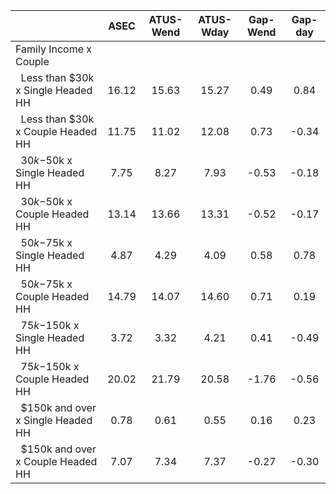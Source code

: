 
|                      |         ASEC |    ATUS-Wend |    ATUS-Wday |     Gap-Wend |      Gap-day |
| -------------------- | :----------: | :----------: | :----------: | :----------: | :----------: |
| Family Income x Couple |              |              |              |              |              |
| &nbsp;&nbsp;Less than $30k x Single Headed HH |        16.12 |        15.63 |        15.27 |         0.49 |         0.84 |
| &nbsp;&nbsp;Less than $30k x Couple Headed HH |        11.75 |        11.02 |        12.08 |         0.73 |        -0.34 |
| &nbsp;&nbsp;$30k-$50k x Single Headed HH |         7.75 |         8.27 |         7.93 |        -0.53 |        -0.18 |
| &nbsp;&nbsp;$30k-$50k x Couple Headed HH |        13.14 |        13.66 |        13.31 |        -0.52 |        -0.17 |
| &nbsp;&nbsp;$50k-$75k x Single Headed HH |         4.87 |         4.29 |         4.09 |         0.58 |         0.78 |
| &nbsp;&nbsp;$50k-$75k x Couple Headed HH |        14.79 |        14.07 |        14.60 |         0.71 |         0.19 |
| &nbsp;&nbsp;$75k-$150k x Single Headed HH |         3.72 |         3.32 |         4.21 |         0.41 |        -0.49 |
| &nbsp;&nbsp;$75k-$150k x Couple Headed HH |        20.02 |        21.79 |        20.58 |        -1.76 |        -0.56 |
| &nbsp;&nbsp;$150k and over x Single Headed HH |         0.78 |         0.61 |         0.55 |         0.16 |         0.23 |
| &nbsp;&nbsp;$150k and over x Couple Headed HH |         7.07 |         7.34 |         7.37 |        -0.27 |        -0.30 |

